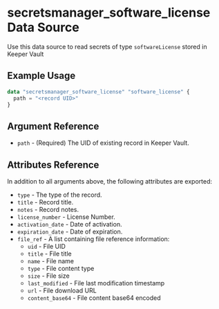 # secretsmanager_software_license Data Source

Use this data source to read secrets of type `softwareLicense` stored in Keeper Vault

## Example Usage

```terraform
data "secretsmanager_software_license" "software_license" {
  path = "<record UID>"
}
```

## Argument Reference

* `path` - (Required) The UID of existing record in Keeper Vault.

## Attributes Reference

In addition to all arguments above, the following attributes are exported:

* `type` - The type of the record.
* `title` - Record title.
* `notes` - Record notes.
* `license_number` - License Number.
* `activation_date` - Date of activation.
* `expiration_date` - Date of expiration.
* `file_ref` - A list containing file reference information:
  - `uid` - File UID
  - `title` - File title
  - `name` - File name
  - `type` - File content type
  - `size` - File size
  - `last_modified` - File last modification timestamp
  - `url` - File download URL
  - `content_base64` - File content base64 encoded
